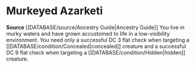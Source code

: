 ﻿---
id: '89'
name: Murkeyed Azarketi
rarity: Common
rus_type_level: null
source: '[[DATABASE/source/Ancestry Guide|Ancestry Guide]]'
trait: null
type: Heritage

---
# Murkeyed Azarketi

**Source** [[DATABASE/source/Ancestry Guide|Ancestry Guide]] 
You live in murky waters and have grown accustomed to life in a low-visibility environment. You need only a successful DC 3 flat check when targeting a [[DATABASE/condition/Concealed|concealed]] creature and a successful DC 9 flat check when targeting a [[DATABASE/condition/Hidden|hidden]] creature.